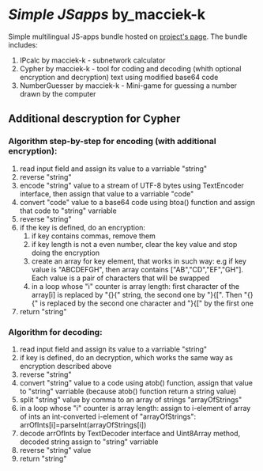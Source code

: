 # *Simple JSapps* by_macciek-k


Simple multilingual JS-apps bundle hosted on [project's page](https://macciek-k.github.io/Simple_JSapps/). The bundle includes:
1. IPcalc by macciek-k - subnetwork calculator
2. Cypher by macciek-k - tool for coding and decoding (whith optional encryption and decryption) text using modified base64 code
3. NumberGuesser by macciek-k - Mini-game for guessing a number drawn by the computer

## Additional descryption for Cypher
### Algorithm step-by-step for encoding (with additional encryption):
1. read input field and assign its value to a varriable "string"
2. reverse "string"
3. encode "string" value to a stream of UTF-8 bytes using TextEncoder interface, then assign that value to a varriable "code"
4. convert "code" value to a base64 code using btoa() function and assign that code to "string" varriable
5. reverse "string"
6. if the key is defined, do an encryption:
   1. if key contains commas, remove them
   2. if key length is not a even number, clear the key value and stop doing the encryption
   3. create an array for key element, that works in such way: e.g if key value is "ABCDEFGH", then array contains ["AB","CD","EF","GH"]. Each value is a pair of characters that will be swapped
   4. in a loop whose "i" counter is array length: first character of the array[i] is replaced by "{}{" string, the second one by "}{[". Then "{}{" is replaced by the second one character and "}{[" by the first one
7. return "string"

### Algorithm for decoding:
1. read input field and assign its value to a varriable "string"
2. if key is defined, do an decryption, which works the same way as encryption described above
3. reverse "string"
4. convert "string" value to a code using atob() function, assign that value to "string" varriable (because atob() function return a string value)
5. split "string" value by comma to an array of strings "arrayOfStrings"
6. in a loop whose "i" counter is array length: assign to i-element of array of ints an int-converted i-element of "arrayOfStrings": arrOfInts[i]=parseInt(arrayOfStrings[i])
7. decode arrOfInts by TextDecoder interface and Uint8Array method, decoded string assign to "string" varriable
8. reverse "string" value
9. return "string"
